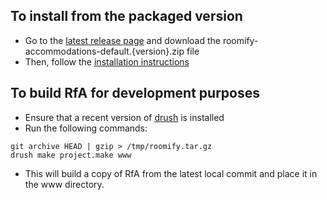 ## To install from the packaged version

* Go to the [latest release page](https://github.com/Roomify/roomify/releases/latest) and download the roomify-accommodations-default.{version}.zip file
* Then, follow the [installation instructions](http://docs.roomify.us/accommodations_selfhost/index.html)

## To build RfA for development purposes

* Ensure that a recent version of [drush](https://github.com/drush-ops/drush) is installed
* Run the following commands:

```
git archive HEAD | gzip > /tmp/roomify.tar.gz
drush make project.make www
```

* This will build a copy of RfA from the latest local commit and place it in the www directory.
